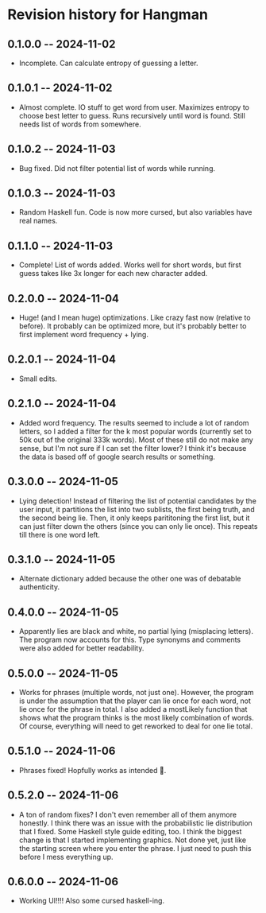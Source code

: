 # Revision history for Hangman

## 0.1.0.0 -- 2024-11-02

* Incomplete. Can calculate entropy of guessing a letter.

## 0.1.0.1 -- 2024-11-02

* Almost complete. IO stuff to get word from user. Maximizes entropy to choose best letter to guess. 
Runs recursively until word is found. Still needs list of words from somewhere.

## 0.1.0.2 -- 2024-11-03

* Bug fixed. Did not filter potential list of words while running.

## 0.1.0.3 -- 2024-11-03

* Random Haskell fun. Code is now more cursed, but also variables have real names.

## 0.1.1.0 -- 2024-11-03

* Complete! List of words added. Works well for short words, but first guess takes like 3x longer for
each new character added.

## 0.2.0.0 -- 2024-11-04

* Huge! (and I mean huge) optimizations. Like crazy fast now (relative to before). It probably can
be optimized more, but it's probably better to first implement word frequency + lying.

## 0.2.0.1 -- 2024-11-04

* Small edits.

## 0.2.1.0 -- 2024-11-04

* Added word frequency. The results seemed to include a lot of random letters, so I added a filter for
the k most popular words (currently set to 50k out of the original 333k words). Most of these still do
not make any sense, but I'm not sure if I can set the filter lower? I think it's because the data is
based off of google search results or something. 

## 0.3.0.0 -- 2024-11-05

* Lying detection! Instead of filtering the list of potential candidates by the user input, it partitions
the list into two sublists, the first being truth, and the second being lie. Then, it only keeps parititoning
the first list, but it can just filter down the others (since you can only lie once). This repeats till there
is one word left.

## 0.3.1.0 -- 2024-11-05

* Alternate dictionary added because the other one was of debatable authenticity.

## 0.4.0.0 -- 2024-11-05

* Apparently lies are black and white, no partial lying (misplacing letters). The program now accounts for
this. Type synonyms and comments were also added for better readability.

## 0.5.0.0 -- 2024-11-05

* Works for phrases (multiple words, not just one). However, the program is under the assumption that the player
can lie once for each word, not lie once for the phrase in total. I also added a mostLikely function that shows
what the program thinks is the most likely combination of words. Of course, everything will need to get reworked
to deal for one lie total.

## 0.5.1.0 -- 2024-11-06

* Phrases fixed! Hopfully works as intended :pray:.

## 0.5.2.0 -- 2024-11-06

* A ton of random fixes? I don't even remember all of them anymore honestly. I think there was an issue with the
probabilistic lie distribution that I fixed. Some Haskell style guide editing, too. I think the biggest change is
that I started implementing graphics. Not done yet, just like the starting screen where you enter the phrase. I just
need to push this before I mess everything up.

## 0.6.0.0 -- 2024-11-06

* Working UI!!!! Also some cursed haskell-ing.